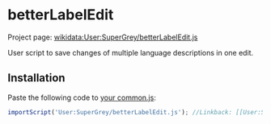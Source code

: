 # betterLabelEdit

Project page: [wikidata:User:SuperGrey/betterLabelEdit.js](https://www.wikidata.org/wiki/User:SuperGrey/betterLabelEdit.js)

User script to save changes of multiple language descriptions in one edit.

## Installation

Paste the following code to [your common.js](https://www.wikidata.org/wiki/Special:MyPage/common.js):

```javascript
importScript('User:SuperGrey/betterLabelEdit.js'); //Linkback: [[User:SuperGrey/betterLabelEdit.js]]
```
